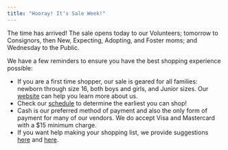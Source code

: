 ```yaml
---
title: "Hooray! It's Sale Week!"
---
```


The time has arrived! The sale opens today to our Volunteers; tomorrow to Consignors, then New, Expecting, Adopting, and Foster moms; and Wednesday to the Public.

We have a few reminders to ensure you have the best shopping experience possible:

* If you are a first time shopper, our sale is geared for all families: newborn through size 16, both boys and girls, and Junior sizes. Our [website](/index.php?page_id=39) can help you learn more about us.
* Check our [schedule](/events/) to determine the earliest you can shop!
* Cash is our preferred method of payment and also the only form of payment for many of our vendors. We do accept Visa and Mastercard with a $15 minimum charge.
* If you want help making your shopping list, we provide suggestions [here](/how-to-make-your-shopping-list/) and [here](/shopping-ahead-at-boutique-for-a-week/).

